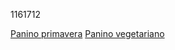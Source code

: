 1161712

<a href="../panini/primavera.md">Panino primavera</a>
<a href="../panini/vegetariano.md">Panino vegetariano</a>
